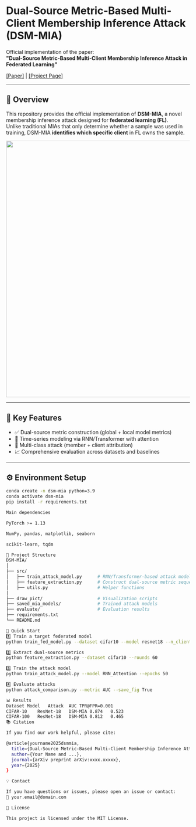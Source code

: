 # Dual-Source Metric-Based Multi-Client Membership Inference Attack (DSM-MIA)

Official implementation of the paper:  
**"Dual-Source Metric-Based Multi-Client Membership Inference Attack in Federated Learning"**

[[Paper]](https://arxiv.org/abs/xxxx.xxxxx) | [[Project Page]](https://github.com/yourname/DSM-MIA)

---

## 🌟 Overview

This repository provides the official implementation of **DSM-MIA**, a novel membership inference attack designed for **federated learning (FL)**.  
Unlike traditional MIAs that only determine whether a sample was used in training, DSM-MIA **identifies which specific client** in FL owns the sample.

<p align="center">
  <img src="assets/framework.png" width="700"/>
</p>

---

## 🧩 Key Features
- ✅ Dual-source metric construction (global + local model metrics)  
- 🔄 Time-series modeling via RNN/Transformer with attention  
- 🧮 Multi-class attack (member + client attribution)  
- 📈 Comprehensive evaluation across datasets and baselines  

---

## ⚙️ Environment Setup

```bash
conda create -n dsm-mia python=3.9
conda activate dsm-mia
pip install -r requirements.txt

Main dependencies

PyTorch >= 1.13

NumPy, pandas, matplotlib, seaborn

scikit-learn, tqdm

📂 Project Structure
DSM-MIA/
│
├── src/
│   ├── train_attack_model.py      # RNN/Transformer-based attack model
│   ├── feature_extraction.py      # Construct dual-source metric sequences
│   ├── utils.py                   # Helper functions
│
├── draw_pict/                     # Visualization scripts
├── saved_mia_models/              # Trained attack models
├── evaluate/                      # Evaluation results
├── requirements.txt
└── README.md

🚀 Quick Start
1️⃣ Train a target federated model
python train_fed_model.py --dataset cifar10 --model resnet18 --n_clients 5

2️⃣ Extract dual-source metrics
python feature_extraction.py --dataset cifar10 --rounds 60

3️⃣ Train the attack model
python train_attack_model.py --model RNN_Attention --epochs 50

4️⃣ Evaluate attacks
python attack_comparison.py --metric AUC --save_fig True

📊 Results
Dataset	Model	Attack	AUC	TPR@FPR=0.001
CIFAR-10	ResNet-18	DSM-MIA	0.874	0.523
CIFAR-100	ResNet-18	DSM-MIA	0.812	0.465
📚 Citation

If you find our work helpful, please cite:

@article{yourname2025dsmmia,
  title={Dual-Source Metric-Based Multi-Client Membership Inference Attack in Federated Learning},
  author={Your Name and ...},
  journal={arXiv preprint arXiv:xxxx.xxxxx},
  year={2025}
}

💡 Contact

If you have questions or issues, please open an issue or contact:
📧 your.email@domain.com

📜 License

This project is licensed under the MIT License.
